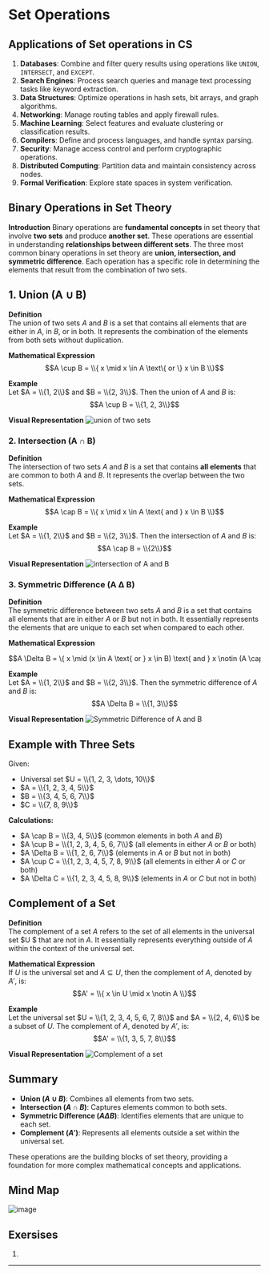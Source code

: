 # Set Operations

## Applications of Set operations in CS

1. **Databases**: Combine and filter query results using operations like `UNION`, `INTERSECT`, and `EXCEPT`.
2. **Search Engines**: Process search queries and manage text processing tasks like keyword extraction.
3. **Data Structures**: Optimize operations in hash sets, bit arrays, and graph algorithms.
4. **Networking**: Manage routing tables and apply firewall rules.
5. **Machine Learning**: Select features and evaluate clustering or classification results.
6. **Compilers**: Define and process languages, and handle syntax parsing.
7. **Security**: Manage access control and perform cryptographic operations.
8. **Distributed Computing**: Partition data and maintain consistency across nodes.
9. **Formal Verification**: Explore state spaces in system verification. 

## Binary Operations in Set Theory

**Introduction**
Binary operations are **fundamental concepts** in set theory that involve **two sets** and produce **another set**. These operations are essential in understanding **relationships between different sets**. The three most common binary operations in set theory are **union, intersection, and symmetric difference**. Each operation has a specific role in determining the elements that result from the combination of two sets.

## 1. Union (A ∪ B)

**Definition**  
The union of two sets $A$ and $B$ is a set that contains all elements that are either in $A$, in $B$, or in both. It represents the combination of the elements from both sets without duplication.

**Mathematical Expression**  
$$A \cup B = \\{ x \mid x \in A \text\{ or \} x \in B \\}$$

**Example**  
Let $A = \\{1, 2\\}$ and $B = \\{2, 3\\}$. Then the union of $A$ and $B$ is:
$$A \cup B = \\{1, 2, 3\\}$$

**Visual Representation**
![union of two sets](https://lh3.googleusercontent.com/d/1Kd89R17a6FAt5DfGimXXw4UbXooa92eA)

### 2. Intersection (A ∩ B)

**Definition**  
The intersection of two sets $A$ and $B$ is a set that contains **all elements** that are common to both $A$ and $B$. It represents the overlap between the two sets.

**Mathematical Expression**  
$$A \cap B = \\{ x \mid x \in A \text{ and } x \in B \\}$$

**Example**  
Let $A = \\{1, 2\\}$ and $B = \\{2, 3\\}$. Then the intersection of $A$ and $B$ is:
$$A \cap B = \\{2\\}$$

**Visual Representation**
![intersection of A and B](https://lh3.googleusercontent.com/d/11__DRdGP7Be0-EhiYrodXbJepWl6U9XI)

### 3. Symmetric Difference (A Δ B)

**Definition**  
The symmetric difference between two sets $A$ and $B$ is a set that contains all elements that are in either $A$ or $B$ but not in both. It essentially represents the elements that are unique to each set when compared to each other.

**Mathematical Expression**  
<div style="overflow-x: auto; white-space: nowrap;">
$$A \Delta B = \{ x \mid (x \in A \text{ or } x \in B) \text{ and } x \notin (A \cap B) \}$$
</div>

**Example**  
Let $A = \\{1, 2\\}$ and $B = \\{2, 3\\}$. Then the symmetric difference of $A$ and $B$ is:
$$A \Delta B = \\{1, 3\\}$$

**Visual Representation**
![Symmetric Difference of A and B](https://lh3.googleusercontent.com/d/18Tct6jglCovLJ0dxFTE_EMbvt3tHa8UH)

## Example with Three Sets

Given:
- Universal set $U = \\{1, 2, 3, \dots, 10\\}$
- $A = \\{1, 2, 3, 4, 5\\}$
- $B = \\{3, 4, 5, 6, 7\\}$
- $C = \\{7, 8, 9\\}$

**Calculations:**
- $A \cap B = \\{3, 4, 5\\}$ (common elements in both $A$ and $B$)
- $A \cup B = \\{1, 2, 3, 4, 5, 6, 7\\}$ (all elements in either $A$ or $B$ or both)
- $A \Delta B = \\{1, 2, 6, 7\\}$ (elements in $A$ or $B$ but not in both)
- $A \cup C = \\{1, 2, 3, 4, 5, 7, 8, 9\\}$ (all elements in either $A$ or $C$ or both)
- $A \Delta C = \\{1, 2, 3, 4, 5, 8, 9\\}$ (elements in $A$ or $C$ but not in both)

## Complement of a Set

**Definition**  
The complement of a set $A$ refers to the set of all elements in the universal set $U $ that are not in $A$. It essentially represents everything outside of $A$ within the context of the universal set.

**Mathematical Expression**  
If $U$ is the universal set and $A \subseteq U$, then the complement of $A$, denoted by $A'$, is:
$$A' = \\{ x \in U \mid x \notin A \\}$$

**Example**  
Let the universal set $U = \\{1, 2, 3, 4, 5, 6, 7, 8\\}$ and $A = \\{2, 4, 6\\}$ be a subset of $U$. The complement of $A$, denoted by $A'$, is:
$$A' = \\{1, 3, 5, 7, 8\\}$$

**Visual Representation**
![Complement of a set](https://lh3.googleusercontent.com/d/176wq9aHVbv0UH5DVbX5EoXO3F_Acab0g)

## Summary

- **Union ($A \cup B$)**: Combines all elements from two sets.
- **Intersection ($A \cap B$)**: Captures elements common to both sets.
- **Symmetric Difference ($A \Delta B$)**: Identifies elements that are unique to each set.
- **Complement ($A'$)**: Represents all elements outside a set within the universal set.

These operations are the building blocks of set theory, providing a foundation for more complex mathematical concepts and applications.

## Mind Map
![image](https://lh3.googleusercontent.com/d/1jj8i8Am41OK5pOpWjOJSLHw6s3pAneF8)

## Exersises
1. 

---


